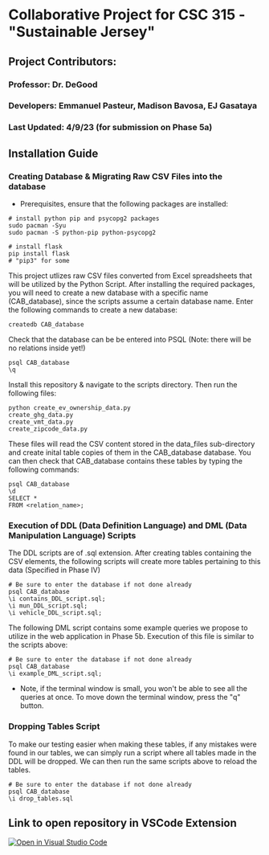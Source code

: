 # Collaborative Project for CSC 315 - "Sustainable Jersey"

## Project Contributors:
### Professor: Dr. DeGood
### Developers: Emmanuel Pasteur, Madison Bavosa, EJ Gasataya
### Last Updated: 4/9/23 (for submission on Phase 5a)

## Installation Guide

### Creating Database & Migrating Raw CSV Files into the database
* Prerequisites, ensure that the following packages are installed:
```
# install python pip and psycopg2 packages
sudo pacman -Syu
sudo pacman -S python-pip python-psycopg2

# install flask
pip install flask
# "pip3" for some
```
This project utlizes raw CSV files converted from Excel spreadsheets that will be utilized by the Python Script.
After installing the required packages, you will need to create a new database with a specific name (CAB_database), since the scripts assume a certain database name. Enter the following commands to create a new database:
```
createdb CAB_database
```
Check that the database can be be entered into PSQL (Note: there will be no relations inside yet!)
```
psql CAB_database
\q
```
Install this repository & navigate to the scripts directory. Then run the following files:
```
python create_ev_ownership_data.py
create_ghg_data.py
create_vmt_data.py
create_zipcode_data.py
```

These files will read the CSV content stored in the data_files sub-directory and create inital table copies of them in the CAB_database database. You can then check that CAB_database contains these tables by typing the following commands:
```
psql CAB_database
\d
SELECT *
FROM <relation_name>;
```
### Execution of DDL (Data Definition Language) and DML (Data Manipulation Language) Scripts
The DDL scripts are of .sql extension. After creating tables containing the CSV elements, the following scripts will create more tables pertaining to this data (Specified in Phase IV)

```
# Be sure to enter the database if not done already
psql CAB_database
\i contains_DDL_script.sql;
\i mun_DDL_script.sql;
\i vehicle_DDL_script.sql;
```

The following DML script contains some example queries we propose to utilize in the web application in Phase 5b. Execution of this file is similar to the scripts above:

```
# Be sure to enter the database if not done already
psql CAB_database
\i example_DML_script.sql;
```
* Note, if the terminal window is small, you won't be able to see all the queries at once. To move down the terminal window, press the "q" button.

### Dropping Tables Script
To make our testing easier when making these tables, if any mistakes were found in our tables, we can simply run a script where all tables made in the DDL will be dropped. We can then run the same scripts above to reload the tables.

```
# Be sure to enter the database if not done already
psql CAB_database
\i drop_tables.sql
```

## Link to open repository in VSCode Extension
[![Open in Visual Studio Code](https://classroom.github.com/assets/open-in-vscode-c66648af7eb3fe8bc4f294546bfd86ef473780cde1dea487d3c4ff354943c9ae.svg)](https://classroom.github.com/online_ide?assignment_repo_id=10765357&assignment_repo_type=AssignmentRepo)
